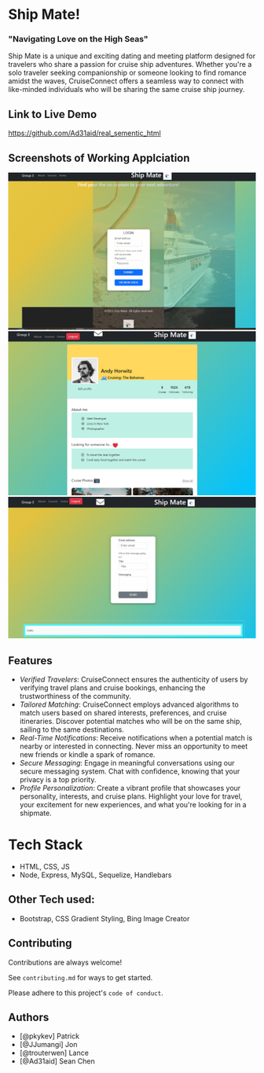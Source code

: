 # Ship Mate!

### "Navigating Love on the High Seas"

Ship Mate is a unique and exciting dating and meeting platform designed for travelers who share a passion for cruise ship adventures. Whether you're a solo traveler seeking companionship or someone looking to find romance amidst the waves, CruiseConnect offers a seamless way to connect with like-minded individuals who will be sharing the same cruise ship journey.

## Link to Live Demo

https://github.com/Ad31aid/real_sementic_html

## Screenshots of Working Applciation

![Homepage](<public/css/images/Screenshot 2023-08-17 123626.png>)
![Profile](<public/css/images/Screenshot 2023-08-17 123732.png>)
![Inbox](<public/css/images/Screenshot 2023-08-17 123749.png>)

## Features

- _Verified Travelers_: CruiseConnect ensures the authenticity of users by verifying travel plans and cruise bookings, enhancing the trustworthiness of the community.
- _Tailored Matching_: CruiseConnect employs advanced algorithms to match users based on shared interests, preferences, and cruise itineraries. Discover potential matches who will be on the same ship, sailing to the same destinations.
- _Real-Time Notifications_: Receive notifications when a potential match is nearby or interested in connecting. Never miss an opportunity to meet new friends or kindle a spark of romance.
- _Secure Messaging_: Engage in meaningful conversations using our secure messaging system. Chat with confidence, knowing that your privacy is a top priority.
- _Profile Personalization_: Create a vibrant profile that showcases your personality, interests, and cruise plans. Highlight your love for travel, your excitement for new experiences, and what you're looking for in a shipmate.

# Tech Stack

- HTML, CSS, JS
- Node, Express, MySQL, Sequelize, Handlebars

## Other Tech used:

- Bootstrap, CSS Gradient Styling, Bing Image Creator

## Contributing

Contributions are always welcome!

See `contributing.md` for ways to get started.

Please adhere to this project's `code of conduct`.

## Authors

- [@pkykev] Patrick
- [@JJumangi] Jon
- [@trouterwen] Lance
- [@Ad31aid] Sean Chen
